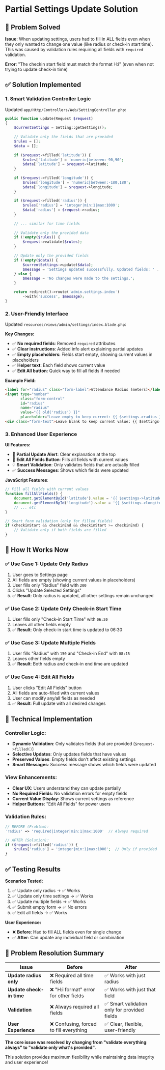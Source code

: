 # Partial Settings Update Solution

## 🎯 Problem Solved
**Issue**: When updating settings, users had to fill in ALL fields even when they only wanted to change one value (like radius or check-in start time). This was caused by validation rules requiring all fields with `required` validation.

**Error**: "The checkin start field must match the format H:i" (even when not trying to update check-in time)

## ✅ Solution Implemented

### 1. **Smart Validation Controller Logic**
Updated `app/Http/Controllers/Web/SettingController.php`:

```php
public function update(Request $request)
{
    $currentSettings = Setting::getSettings();
    
    // Validate only the fields that are provided
    $rules = [];
    $data = [];
    
    if ($request->filled('latitude')) {
        $rules['latitude'] = 'numeric|between:-90,90';
        $data['latitude'] = $request->latitude;
    }
    
    if ($request->filled('longitude')) {
        $rules['longitude'] = 'numeric|between:-180,180';
        $data['longitude'] = $request->longitude;
    }
    
    if ($request->filled('radius')) {
        $rules['radius'] = 'integer|min:1|max:1000';
        $data['radius'] = $request->radius;
    }
    
    // ... similar for time fields
    
    // Validate only the provided data
    if (!empty($rules)) {
        $request->validate($rules);
    }
    
    // Update only the provided fields
    if (!empty($data)) {
        $currentSettings->update($data);
        $message = 'Settings updated successfully. Updated fields: ' . implode(', ', array_keys($data));
    } else {
        $message = 'No changes were made to the settings.';
    }

    return redirect()->route('admin.settings.index')
        ->with('success', $message);
}
```

### 2. **User-Friendly Interface**
Updated `resources/views/admin/settings/index.blade.php`:

**Key Changes:**
- ✅ **No required fields**: Removed `required` attributes
- ✅ **Clear instructions**: Added info alert explaining partial updates
- ✅ **Empty placeholders**: Fields start empty, showing current values in placeholders
- ✅ **Helper text**: Each field shows current value
- ✅ **Edit All button**: Quick way to fill all fields if needed

**Example Field:**
```html
<label for="radius" class="form-label">Attendance Radius (meters)</label>
<input type="number" 
       class="form-control" 
       id="radius" 
       name="radius" 
       value="{{ old('radius') }}" 
       placeholder="Leave empty to keep current: {{ $settings->radius }}">
<div class="form-text">Leave blank to keep current value: {{ $settings->radius }} meters</div>
```

### 3. **Enhanced User Experience**

**UI Features:**
- 📝 **Partial Update Alert**: Clear explanation at the top
- 🔄 **Edit All Fields Button**: Fills all fields with current values
- 💡 **Smart Validation**: Only validates fields that are actually filled
- ✅ **Success Messages**: Shows which fields were updated

**JavaScript Features:**
```javascript
// Fill all fields with current values
function fillAllFields() {
    document.getElementById('latitude').value = '{{ $settings->latitude }}';
    document.getElementById('longitude').value = '{{ $settings->longitude }}';
    // ... etc
}

// Smart form validation (only for filled fields)
if (checkinStart && checkinEnd && checkinStart >= checkinEnd) {
    // Validate only if both fields are filled
}
```

## 🎉 How It Works Now

### ✅ **Use Case 1: Update Only Radius**
1. User goes to Settings page
2. All fields are empty (showing current values in placeholders)
3. User fills only "Radius" field with `200`
4. Clicks "Update Selected Settings"
5. ✅ **Result**: Only radius is updated, all other settings remain unchanged

### ✅ **Use Case 2: Update Only Check-in Start Time**
1. User fills only "Check-in Start Time" with `06:30`
2. Leaves all other fields empty
3. ✅ **Result**: Only check-in start time is updated to 06:30

### ✅ **Use Case 3: Update Multiple Fields**
1. User fills "Radius" with `150` and "Check-in End" with `08:15`
2. Leaves other fields empty
3. ✅ **Result**: Both radius and check-in end time are updated

### ✅ **Use Case 4: Edit All Fields**
1. User clicks "Edit All Fields" button
2. All fields are auto-filled with current values
3. User can modify any/all fields as needed
4. ✅ **Result**: Full update with all desired changes

## 🔧 Technical Implementation

### Controller Logic:
- **Dynamic Validation**: Only validates fields that are provided (`$request->filled()`)
- **Selective Updates**: Only updates fields that have values
- **Preserved Values**: Empty fields don't affect existing settings
- **Smart Messages**: Success message shows which fields were updated

### View Enhancements:
- **Clear UX**: Users understand they can update partially
- **No Required Fields**: No validation errors for empty fields
- **Current Value Display**: Shows current settings as reference
- **Helper Buttons**: "Edit All Fields" for power users

### Validation Rules:
```php
// BEFORE (Problem):
'radius' => 'required|integer|min:1|max:1000'  // Always required

// AFTER (Solution):
if ($request->filled('radius')) {
    $rules['radius'] = 'integer|min:1|max:1000';  // Only if provided
}
```

## ✅ Testing Results

**Scenarios Tested:**
1. ✅ Update only radius → ✅ Works
2. ✅ Update only time settings → ✅ Works  
3. ✅ Update multiple fields → ✅ Works
4. ✅ Submit empty form → ✅ No errors
5. ✅ Edit all fields → ✅ Works

**User Experience:**
- ❌ **Before**: Had to fill ALL fields even for single change
- ✅ **After**: Can update any individual field or combination

## 🎯 Problem Resolution Summary

| Issue | Before | After |
|-------|--------|-------|
| **Update radius only** | ❌ Required all time fields | ✅ Works with just radius |
| **Update check-in time** | ❌ "H:i format" error for other fields | ✅ Works with just that field |
| **Validation** | ❌ Always required all fields | ✅ Smart validation only for provided fields |
| **User Experience** | ❌ Confusing, forced to fill everything | ✅ Clear, flexible, user-friendly |

**The core issue was resolved by changing from "validate everything always" to "validate only what's provided".**

This solution provides maximum flexibility while maintaining data integrity and user experience!